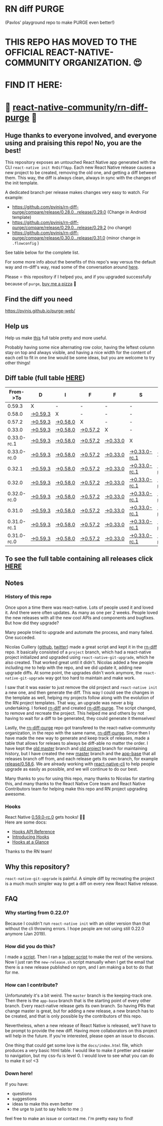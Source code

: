 # RN diff PURGE
(Pavlos' playground repo to make PURGE even better!)

# THIS REPO HAS MOVED TO THE OFFICIAL REACT-NATIVE-COMMUNITY ORGANIZATION. 😍
# FIND IT HERE:  
# 💪 [react-native-community/rn-diff-purge](https://github.com/react-native-community/rn-diff-purge) 🎉
## Huge thanks to everyone involved, and everyone using and praising this repo! No, you are the best!

This repository exposes an untouched React Native app generated with the CLI
`react-native init RnDiffApp`. Each new React Native release causes a new project to be created, removing the old one, and getting a diff between them. This way, the diff is always clean, always in sync with the changes of the init template.

A dedicated branch per release makes changes very easy
to watch. For example:

* https://github.com/pvinis/rn-diff-purge/compare/release/0.28.0...release/0.29.0
(Change in Android template)
* https://github.com/pvinis/rn-diff-purge/compare/release/0.29.0...release/0.29.2
(no change)
* https://github.com/pvinis/rn-diff-purge/compare/release/0.30.0...release/0.31.0
(minor change in `.flowconfig` )

See table below for the complete list.

For some more info about the benefits of this repo's way versus the default way and rn-diff's way, read some of the conversation around [here](https://github.com/react-native-community/discussions-and-proposals/issues/68#issuecomment-452227478).

Please :star: this repository if I helped you, and if you upgraded successfully because of `purge`, [buy me a pizza](https://www.buymeacoffee.com/DGWwHVZ4s) :pizza:

## Find the diff you need
https://pvinis.github.io/purge-web/

## Help us
Help us make [this](https://pvinis.github.io/rn-diff-purge) full table pretty and more useful.

Probably having some nice alternating row color, having the leftest column stay on top and always visible, and having a nice width for the content of each cell to fit in one line would be some ideas, but you are welcome to try other things!

## Diff table (full table [HERE](https://pvinis.github.io/rn-diff-purge))

| From->To    | D                                                                                               | I                                                                                               | F                                                                                               | F                                                                                               | S                                                                                                         |                                                                                                           | =                                                                                               | =                                                                                               |                                                                                                           | F                                                                                               | U                                                                                                         | N   |
| ----------- | ----------------------------------------------------------------------------------------------- | ----------------------------------------------------------------------------------------------- | ----------------------------------------------------------------------------------------------- | ----------------------------------------------------------------------------------------------- | --------------------------------------------------------------------------------------------------------- | --------------------------------------------------------------------------------------------------------- | ----------------------------------------------------------------------------------------------- | ----------------------------------------------------------------------------------------------- | --------------------------------------------------------------------------------------------------------- | ----------------------------------------------------------------------------------------------- | --------------------------------------------------------------------------------------------------------- | --- |
| 0.59.3      | X                                                                                               | -                                                                                               | -                                                                                               | -                                                                                               | -                                                                                                         | -                                                                                                         | -                                                                                               | -                                                                                               | -                                                                                                         | -                                                                                               | -                                                                                                         | -   |
| 0.58.0      | [->0.59.3](https://github.com/pvinis/rn-diff-purge/compare/release/0.58.0..release/0.59.3)      | X                                                                                               | -                                                                                               | -                                                                                               | -                                                                                                         | -                                                                                                         | -                                                                                               | -                                                                                               | -                                                                                                         | -                                                                                               | -                                                                                                         | -   |
| 0.57.2      | [->0.59.3](https://github.com/pvinis/rn-diff-purge/compare/release/0.57.2..release/0.59.3)      | [->0.58.0](https://github.com/pvinis/rn-diff-purge/compare/release/0.57.2..release/0.58.0)      | X                                                                                               | -                                                                                               | -                                                                                                         | -                                                                                                         | -                                                                                               | -                                                                                               | -                                                                                                         | -                                                                                               | -                                                                                                         | -   |
| 0.33.0      | [->0.59.3](https://github.com/pvinis/rn-diff-purge/compare/release/0.33.0..release/0.59.3)      | [->0.58.0](https://github.com/pvinis/rn-diff-purge/compare/release/0.33.0..release/0.58.0)      | [->0.57.2](https://github.com/pvinis/rn-diff-purge/compare/release/0.33.0..release/0.57.2)      | X                                                                                               | -                                                                                                         | -                                                                                                         | -                                                                                               | -                                                                                               | -                                                                                                         | -                                                                                               | -                                                                                                         | -   |
| 0.33.0-rc.1 | [->0.59.3](https://github.com/pvinis/rn-diff-purge/compare/release/0.33.0-rc.1..release/0.59.3) | [->0.58.0](https://github.com/pvinis/rn-diff-purge/compare/release/0.33.0-rc.1..release/0.58.0) | [->0.57.2](https://github.com/pvinis/rn-diff-purge/compare/release/0.33.0-rc.1..release/0.57.2) | [->0.33.0](https://github.com/pvinis/rn-diff-purge/compare/release/0.33.0-rc.1..release/0.33.0) | X                                                                                                         | -                                                                                                         | -                                                                                               | -                                                                                               | -                                                                                                         | -                                                                                               | -                                                                                                         | -   |
| 0.33.0-rc.0 | [->0.59.3](https://github.com/pvinis/rn-diff-purge/compare/release/0.33.0-rc.0..release/0.59.3) | [->0.58.0](https://github.com/pvinis/rn-diff-purge/compare/release/0.33.0-rc.0..release/0.58.0) | [->0.57.2](https://github.com/pvinis/rn-diff-purge/compare/release/0.33.0-rc.0..release/0.57.2) | [->0.33.0](https://github.com/pvinis/rn-diff-purge/compare/release/0.33.0-rc.0..release/0.33.0) | [->0.33.0-rc.1](https://github.com/pvinis/rn-diff-purge/compare/release/0.33.0-rc.0..release/0.33.0-rc.1) | X                                                                                                         | -                                                                                               | -                                                                                               | -                                                                                                         | -                                                                                               | -                                                                                                         | -   |
| 0.32.1      | [->0.59.3](https://github.com/pvinis/rn-diff-purge/compare/release/0.32.1..release/0.59.3)      | [->0.58.0](https://github.com/pvinis/rn-diff-purge/compare/release/0.32.1..release/0.58.0)      | [->0.57.2](https://github.com/pvinis/rn-diff-purge/compare/release/0.32.1..release/0.57.2)      | [->0.33.0](https://github.com/pvinis/rn-diff-purge/compare/release/0.32.1..release/0.33.0)      | [->0.33.0-rc.1](https://github.com/pvinis/rn-diff-purge/compare/release/0.32.1..release/0.33.0-rc.1)      | [->0.33.0-rc.0](https://github.com/pvinis/rn-diff-purge/compare/release/0.32.1..release/0.33.0-rc.0)      | X                                                                                               | -                                                                                               | -                                                                                                         | -                                                                                               | -                                                                                                         | -   |
| 0.32.0      | [->0.59.3](https://github.com/pvinis/rn-diff-purge/compare/release/0.32.0..release/0.59.3)      | [->0.58.0](https://github.com/pvinis/rn-diff-purge/compare/release/0.32.0..release/0.58.0)      | [->0.57.2](https://github.com/pvinis/rn-diff-purge/compare/release/0.32.0..release/0.57.2)      | [->0.33.0](https://github.com/pvinis/rn-diff-purge/compare/release/0.32.0..release/0.33.0)      | [->0.33.0-rc.1](https://github.com/pvinis/rn-diff-purge/compare/release/0.32.0..release/0.33.0-rc.1)      | [->0.33.0-rc.0](https://github.com/pvinis/rn-diff-purge/compare/release/0.32.0..release/0.33.0-rc.0)      | [->0.32.1](https://github.com/pvinis/rn-diff-purge/compare/release/0.32.0..release/0.32.1)      | X                                                                                               | -                                                                                                         | -                                                                                               | -                                                                                                         | -   |
| 0.32.0-rc.0 | [->0.59.3](https://github.com/pvinis/rn-diff-purge/compare/release/0.32.0-rc.0..release/0.59.3) | [->0.58.0](https://github.com/pvinis/rn-diff-purge/compare/release/0.32.0-rc.0..release/0.58.0) | [->0.57.2](https://github.com/pvinis/rn-diff-purge/compare/release/0.32.0-rc.0..release/0.57.2) | [->0.33.0](https://github.com/pvinis/rn-diff-purge/compare/release/0.32.0-rc.0..release/0.33.0) | [->0.33.0-rc.1](https://github.com/pvinis/rn-diff-purge/compare/release/0.32.0-rc.0..release/0.33.0-rc.1) | [->0.33.0-rc.0](https://github.com/pvinis/rn-diff-purge/compare/release/0.32.0-rc.0..release/0.33.0-rc.0) | [->0.32.1](https://github.com/pvinis/rn-diff-purge/compare/release/0.32.0-rc.0..release/0.32.1) | [->0.32.0](https://github.com/pvinis/rn-diff-purge/compare/release/0.32.0-rc.0..release/0.32.0) | X                                                                                                         | -                                                                                               | -                                                                                                         | -   |
| 0.31.0      | [->0.59.3](https://github.com/pvinis/rn-diff-purge/compare/release/0.31.0..release/0.59.3)      | [->0.58.0](https://github.com/pvinis/rn-diff-purge/compare/release/0.31.0..release/0.58.0)      | [->0.57.2](https://github.com/pvinis/rn-diff-purge/compare/release/0.31.0..release/0.57.2)      | [->0.33.0](https://github.com/pvinis/rn-diff-purge/compare/release/0.31.0..release/0.33.0)      | [->0.33.0-rc.1](https://github.com/pvinis/rn-diff-purge/compare/release/0.31.0..release/0.33.0-rc.1)      | [->0.33.0-rc.0](https://github.com/pvinis/rn-diff-purge/compare/release/0.31.0..release/0.33.0-rc.0)      | [->0.32.1](https://github.com/pvinis/rn-diff-purge/compare/release/0.31.0..release/0.32.1)      | [->0.32.0](https://github.com/pvinis/rn-diff-purge/compare/release/0.31.0..release/0.32.0)      | [->0.32.0-rc.0](https://github.com/pvinis/rn-diff-purge/compare/release/0.31.0..release/0.32.0-rc.0)      | X                                                                                               | -                                                                                                         | -   |
| 0.31.0-rc.1 | [->0.59.3](https://github.com/pvinis/rn-diff-purge/compare/release/0.31.0-rc.1..release/0.59.3) | [->0.58.0](https://github.com/pvinis/rn-diff-purge/compare/release/0.31.0-rc.1..release/0.58.0) | [->0.57.2](https://github.com/pvinis/rn-diff-purge/compare/release/0.31.0-rc.1..release/0.57.2) | [->0.33.0](https://github.com/pvinis/rn-diff-purge/compare/release/0.31.0-rc.1..release/0.33.0) | [->0.33.0-rc.1](https://github.com/pvinis/rn-diff-purge/compare/release/0.31.0-rc.1..release/0.33.0-rc.1) | [->0.33.0-rc.0](https://github.com/pvinis/rn-diff-purge/compare/release/0.31.0-rc.1..release/0.33.0-rc.0) | [->0.32.1](https://github.com/pvinis/rn-diff-purge/compare/release/0.31.0-rc.1..release/0.32.1) | [->0.32.0](https://github.com/pvinis/rn-diff-purge/compare/release/0.31.0-rc.1..release/0.32.0) | [->0.32.0-rc.0](https://github.com/pvinis/rn-diff-purge/compare/release/0.31.0-rc.1..release/0.32.0-rc.0) | [->0.31.0](https://github.com/pvinis/rn-diff-purge/compare/release/0.31.0-rc.1..release/0.31.0) | X                                                                                                         | -   |
| 0.31.0-rc.0 | [->0.59.3](https://github.com/pvinis/rn-diff-purge/compare/release/0.31.0-rc.0..release/0.59.3) | [->0.58.0](https://github.com/pvinis/rn-diff-purge/compare/release/0.31.0-rc.0..release/0.58.0) | [->0.57.2](https://github.com/pvinis/rn-diff-purge/compare/release/0.31.0-rc.0..release/0.57.2) | [->0.33.0](https://github.com/pvinis/rn-diff-purge/compare/release/0.31.0-rc.0..release/0.33.0) | [->0.33.0-rc.1](https://github.com/pvinis/rn-diff-purge/compare/release/0.31.0-rc.0..release/0.33.0-rc.1) | [->0.33.0-rc.0](https://github.com/pvinis/rn-diff-purge/compare/release/0.31.0-rc.0..release/0.33.0-rc.0) | [->0.32.1](https://github.com/pvinis/rn-diff-purge/compare/release/0.31.0-rc.0..release/0.32.1) | [->0.32.0](https://github.com/pvinis/rn-diff-purge/compare/release/0.31.0-rc.0..release/0.32.0) | [->0.32.0-rc.0](https://github.com/pvinis/rn-diff-purge/compare/release/0.31.0-rc.0..release/0.32.0-rc.0) | [->0.31.0](https://github.com/pvinis/rn-diff-purge/compare/release/0.31.0-rc.0..release/0.31.0) | [->0.31.0-rc.1](https://github.com/pvinis/rn-diff-purge/compare/release/0.31.0-rc.0..release/0.31.0-rc.1) | X   |

## To see the full table containing all releases click [HERE](https://pvinis.github.io/rn-diff-purge)

## Notes

### History of this repo

Once upon a time there was react-native. Lots of people used it and loved it. And there were often updates. As many as one per 2 weeks. People loved the new releases with all the new cool APIs and components and bugfixes. But how did they upgrade?

Many people tried to upgrade and automate the process, and many failed. One succeded.

Nicolas Cuillery ([github](https://github.com/ncuillery), [twitter](https://twitter.com/ncuillery)) made a great script and kept it in the [rn-diff](https://github.com/ncuillery/rn-diff) repo. It basically consisted of a `project` branch, which had a react-native project initialized and upgraded using `react-native-git-upgrade`, which he also created. That worked great until it didn't. Nicolas added a few people including me to help with the repo, and we did update it, adding new upgrade diffs. At some point, the upgrades didn't work anymore, the `react-native-git-upgrade` way got too hard to maintain and make work.

I saw that it was easier to just remove the old project and `react-native init` a new one, and then generate the diff. This way I could see the changes in the template as well, helping my projects follow along with the evolution of the RN project templates. That way, an upgrade was never a big undertaking. I forked [rn-diff](https://github.com/ncuillery/rn-diff) and created [rn-diff-purge](https://github.com/pvinis/rn-diff-purge). The script changed, to remove and recreate the project. This helped me and others by not having to wait for a diff to be generated, they could generate it themselves!

Lastly, the [rn-diff-purge](https://github.com/pvinis/rn-diff-purge) repo got transfered to the react-native-community organization, in the repo with the same name, [rn-diff-purge](https://github.com/react-native-community/rn-diff-purge). Since then I have made the new way to generate and keep track of releases, made a table that allows for releaes to always be diff-able no matter the order. I have kept the [old master](https://github.com/pvinis/rn-diff-purge/tree/old/master) branch and [old project](https://github.com/pvinis/rn-diff-purge/tree/old/project) branch for maintaining history, but I have created the new [master](https://github.com/pvinis/rn-diff-purge/tree/master) branch and the [app-base](https://github.com/pvinis/rn-diff-purge/tree/app-base) that all releases branch off from, and each release gets its own branch, for example [release/0.58.6](https://github.com/pvinis/rn-diff-purge/tree/release/0.58.6). We are already working with [react-native-cli](https://github.com/react-native-community/react-native-cli) to help people upgrade as easily as possible, and we will continue to do our best.

Many thanks to you for using this repo, many thanks to Nicolas for starting this, and many thanks to the React Native Core team and React Native Contributors team for helping make this repo and RN project upgrading awesome.

### Hooks
React Native [0.59.0-rc.0](https://github.com/pvinis/rn-diff-purge#version-changes) gets hooks! 🎉🥳  
Here are some docs:
- [Hooks API Reference](https://reactjs.org/docs/hooks-reference.html)
- [Introducing Hooks](https://reactjs.org/docs/hooks-intro.html)
- [Hooks at a Glance](https://reactjs.org/docs/hooks-overview.html)

Thanks to the RN team!

## Why this repository?
`react-native-git-upgrade` is painful. A simple diff by recreating the project is a much much simpler way to get a diff on every new React Native release.

## FAQ

### Why starting from 0.22.0?

Because I couldn't run `react-native init` with an older version than that without the cli throwing errors. I hope people are not using still 0.22.0 anymore (Jan 2019).

### How did you do this?

I made a [script](https://github.com/pvinis/rn-diff-purge/blob/master/new-release.sh). Then I ran a [helper script](https://github.com/pvinis/rn-diff-purge/blob/master/new-release.sh) to make the rest of the versions.
Now I just ran the `new-release.sh` script manually when I get the email that there is a new release published on npm, and I am making a bot to do that for me.

### How can I contribute?

Unfortunately it's a bit weird. The `master` branch is the keeping-track one. Then there is the `app-base` branch that is the starting point of every other branch. Every react-native release gets its own branch. So having PRs that change master is great, but for adding a new release, a new branch has to be created, and that is only possible by the contributors of this repo.

Nevertheless, when a new release of React Native is released, we'll have to be prompt to provide
the new diff. Having more collaborators on this project will help in the future. If you're interested, please open an issue to discuss.

One thing that could get some love is the `docs/index.html` file, which produces a very basic html table. I would like to make it prettier and easier to navigation, but my css-fu is level 0. I would love to see what you can do to make it so! <3

### Down here!

If you have: 
- questions
- suggestions
- ideas to make this even better
- the urge to just to say hello to me :)

feel free to make an issue or contact me. I'm pretty easy to find!

